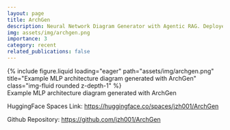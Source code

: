 ```yaml
---
layout: page
title: ArchGen
description: Neural Network Diagram Generator with Agentic RAG. Deployed on Huggingface Spaces. Can be configured to run with Anthropic, OpenAI and Gemini API, as well as local models like gpt-oss-20B using Ollama. Built using LangChain and LlamaIndex.
img: assets/img/archgen.png
importance: 3
category: recent
related_publications: false
---
```


<div class="col-sm mt-3 mt-md-0">
  {% include figure.liquid loading="eager" path="assets/img/archgen.png" title="Example MLP architecture diagram generated with ArchGen" class="img-fluid rounded z-depth-1" %}
</div>
<div class="caption">
  Example MLP architecture diagram generated with ArchGen
</div>

HuggingFace Spaces Link: <a href="https://huggingface.co/spaces/jzh001/ArchGen">https://huggingface.co/spaces/jzh001/ArchGen</a>

Github Repository: <a href="https://github.com/jzh001/ArchGen">https://github.com/jzh001/ArchGen</a>
